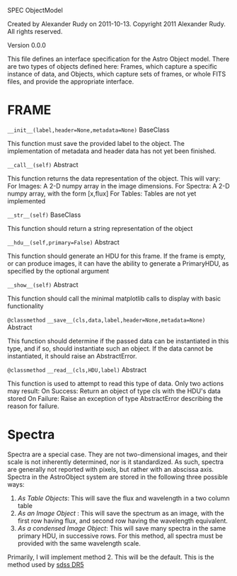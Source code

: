 
 SPEC
 ObjectModel
 
 Created by Alexander Rudy on 2011-10-13.
 Copyright 2011 Alexander Rudy. All rights reserved.
 
  Version 0.0.0

This file defines an interface specification for the Astro Object model. There are two types of objects defined here: Frames, which capture a specific instance of data, and Objects, which capture sets of frames, or whole FITS files, and provide the appropriate interface.


# FRAME
`__init__(label,header=None,metadata=None)` BaseClass

This function must save the provided label to the object.
The implementation of metadata and header data has not yet been finished.
	
`__call__(self)` Abstract

This function returns the data representation of the object. This will vary:
For Images: A 2-D numpy array in the image dimensions.
For Spectra: A 2-D numpy array, with the form [x,flux]
For Tables: Tables are not yet implemented

`__str__(self)` BaseClass

This function should return a string representation of the object

`__hdu__(self,primary=False)` Abstract

This function should generate an HDU for this frame. If the frame is empty, or can produce images, it can have the ability to generate a PrimaryHDU, as specified by the optional argument

`__show__(self)` Abstract

This function should call the minimal matplotlib calls to display with basic functionality

`@classmethod`
`__save__(cls,data,label,header=None,metadata=None)` Abstract

This function should determine if the passed data can be instantiated in this type, and if so, should instantiate such an object. If the data cannot be instantiated, it should raise an AbstractError.
	
`@classmethod`
`__read__(cls,HDU,label)` Abstract

This function is used to attempt to read this type of data. Only two actions may result:
On Success: Return an object of type cls with the HDU's data stored
On Failure: Raise an exception of type AbstractError describing the reason for failure.
	
# Spectra
Spectra are a special case. They are not two-dimensional images, and their scale is not inherently determined, nor is it standardized. As such, spectra are generally not reported with pixels, but rather with an abscissa axis. Spectra in the AstroObject system are stored in the following three possible ways:

1. *As Table Objects*: This will save the flux and wavelength in a two column table
2. *As an Image Object* : This will save the spectrum as an image, with the first row having flux, and second row having the wavelength equivalent.
3. *As a condensed Image Object*: This will save many spectra in the same primary HDU, in successive rows. For this method, all spectra must be provided with the same wavelength scale.

Primarily, I will implement method 2. This will be the default. This is the method used by [sdss DR5](http://www.sdss.org/dr5/products/spectra/read_spSpec.html)


